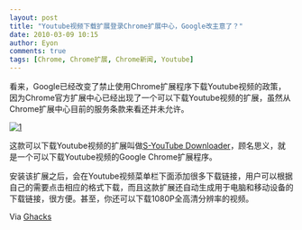 ```yaml
---
layout: post
title: "Youtube视频下载扩展登录Chrome扩展中心，Google改主意了？"
date: 2010-03-09 10:15
author: Eyon
comments: true
tags: [Chrome, Chrome扩展, Chrome新闻, Youtube]
---
```

看来，Google已经改变了禁止使用Chrome扩展程序下载Youtube视频的政策，因为Chrome官方扩展中心已经出现了一个可以下载Youtube视频的扩展，虽然从Chrome扩展中心目前的服务条款来看还并未允许。

<a href="http://img.chromi.org/2010/03/12.png">![](http://img.chromi.org/2010/03/12-550x330.png "1")</a>

这款可以下载Youtube视频的扩展叫做[S-YouTube Downloader](https://chrome.google.com/extensions/detail/ghmijakhafljpafmljgjekmplnnechcj#)，顾名思义，就是一个可以下载Youtube视频的Google Chrome扩展程序。

安装该扩展之后，会在Youtube视频菜单栏下面添加很多下载链接，用户可以根据自己的需要点击相应的格式下载，而且这款扩展还自动生成用于电脑和移动设备的下载链接，很方便。甚至，你还可以下载1080P全高清分辨率的视频。

Via [Ghacks](http://www.ghacks.net/2010/03/08/google-chrome-youtube-video-downloader/)
